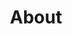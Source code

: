 ---
title: About 
builder: true

# Content section
sections:
  - aboutMeSection

# Configuration for sections

# About Me
styleAboutMe: "image" # text or image style box about section

---